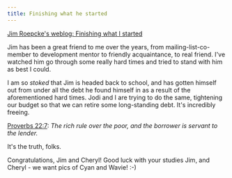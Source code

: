 ```yaml
---
title: Finishing what he started
---
```


<a href="http://jim.roepcke.com/6832">Jim Roepcke's weblog: Finishing what I started</a>

Jim has been a great friend to me over the years, from mailing-list-co-member to development mentor to friendly acquaintance, to real friend. I've watched him go through some really hard times and tried to stand with him as best I could.

I am so *stoked* that Jim is headed back to school, and has gotten himself out from under all the debt he found himself in as a result of the aforementioned hard times. Jodi and I are trying to do the same, tightening our budget so that we can retire some long-standing debt. It's incredibly freeing.

<a href="http://biblegateway.com/cgi-bin/bible?passage=PROV+22:7&amp;language=english&amp;version=NIV&amp;showfn=on&amp;showxref=on">Proverbs 22:7</a>: *The rich rule over the poor, and the borrower is servant to the lender.*

It's the truth, folks.

Congratulations, Jim and Cheryl! Good luck with your studies Jim, and Cheryl - we want pics of Cyan and Wavie! :-)
